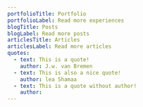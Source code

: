 ```yaml
---
portfolioTitle: Portfolio
portfolioLabel: Read more experiences
blogTitle: Posts
blogLabel: Read more posts
articlesTitle: Articles
articlesLabel: Read more articles
quotes:
  - text: This is a quote!
    author: J.w. van Bremen
  - text: This is also a nice quote!
    author: lea Shamaa
  - text: This is a quote without author!
    author:
---
```

